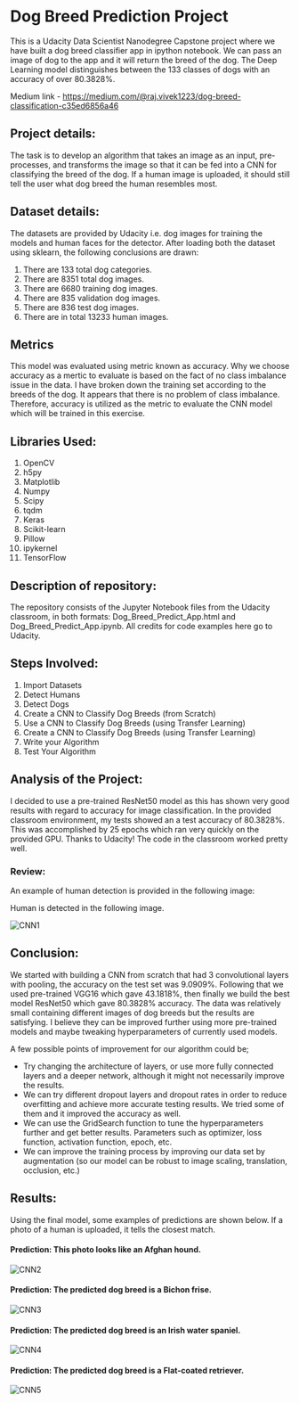 # Dog Breed Prediction Project

This is a Udacity Data Scientist Nanodegree Capstone project where we have built a dog breed classifier app in ipython notebook. We can pass an image of dog to the app and it will return the breed of the dog. The Deep Learning model distinguishes between the 133 classes of dogs with an accuracy of over 80.3828%.

Medium link - https://medium.com/@raj.vivek1223/dog-breed-classification-c35ed6856a46

## Project details:
The task is to develop an algorithm that takes an image as an input, pre-processes, and transforms the image so that it can be fed into a CNN for classifying the breed of the dog. If a human image is uploaded, it should still tell the user what dog breed the human resembles most.

## Dataset details:

The datasets are provided by Udacity i.e. dog images for training the models and human faces for the detector. After loading both the dataset using sklearn, the following conclusions are drawn:

1. There are 133 total dog categories.
2. There are 8351 total dog images.
3. There are 6680 training dog images.
4. There are 835 validation dog images.
5. There are 836 test dog images.
6. There are in total 13233 human images.

## Metrics

This model was evaluated using metric known as accuracy. Why we choose accuracy as a mertic to evaluate is based on the fact of no class imbalance issue in the data. I have broken down the training set according to the breeds of the dog. It appears that there is no problem of class imbalance. Therefore, accuracy is utilized as the metric to evaluate the CNN model which will be trained in this exercise.

## Libraries Used:

1. OpenCV
2. h5py
3. Matplotlib
4. Numpy
5. Scipy
6. tqdm
7. Keras
8. Scikit-learn
9. Pillow
10. ipykernel
11. TensorFlow

## Description of repository:
The repository consists of the Jupyter Notebook files from the Udacity classroom, in both formats: Dog_Breed_Predict_App.html and Dog_Breed_Predict_App.ipynb. All credits for code examples here go to Udacity.

## Steps Involved:

1. Import Datasets
2. Detect Humans
3. Detect Dogs
4. Create a CNN to Classify Dog Breeds (from Scratch)
5. Use a CNN to Classify Dog Breeds (using Transfer Learning)
6. Create a CNN to Classify Dog Breeds (using Transfer Learning)
7. Write your Algorithm
8. Test Your Algorithm

## Analysis of the Project:

I decided to use a pre-trained ResNet50 model as this has shown very good results with regard to accuracy for image classification. In the provided classroom environment, my tests showed an a test accuracy of 80.3828%. This was accomplished by 25 epochs which ran very quickly on the provided GPU. Thanks to Udacity! The code in the classroom worked pretty well.


### Review:

An example of human detection is provided in the following image:

Human is detected in the following image.

![CNN1](https://user-images.githubusercontent.com/77801625/162848490-6ea01367-629b-4db6-95c6-79ca8d59c87e.png)

## Conclusion:

We started with building a CNN from scratch that had 3 convolutional layers with pooling, the accuracy on the test set was 9.0909%. Following that we used pre-trained VGG16 which gave 43.1818%, then finally we build the best model ResNet50 which gave 80.3828% accuracy. The data was relatively small containing different images of dog breeds but the results are satisfying. I believe they can be improved further using more pre-trained models and maybe tweaking hyperparameters of currently used models.

A few possible points of improvement for our algorithm could be;
  * Try changing the architecture of layers, or use more fully connected layers and a deeper network, although it might not necessarily improve the results.
  * We can try different dropout layers and dropout rates in order to reduce overfitting and achieve more accurate testing results. We tried some of them and it improved the accuracy as well.
  * We can use the GridSearch function to tune the hyperparameters further and get better results. Parameters such as optimizer, loss function, activation function, epoch, etc.
  * We can improve the training process by improving our data set by augmentation (so our model can be robust to image scaling, translation, occlusion, etc.)


## Results:

Using the final model, some examples of predictions are shown below. If a photo of a human is uploaded, it tells the closest match.

#### Prediction: This photo looks like an Afghan hound.

![CNN2](https://user-images.githubusercontent.com/77801625/162848555-ba8f442c-d18c-432d-9b3f-57598f1a55bf.png)

#### Prediction: The predicted dog breed is a Bichon frise.

![CNN3](https://user-images.githubusercontent.com/77801625/162848707-2660129c-9ac8-48be-9131-5aab22889354.png)

#### Prediction: The predicted dog breed is an Irish water spaniel.

![CNN4](https://user-images.githubusercontent.com/77801625/162848781-5d0438c7-e7c3-45b8-a2a6-26fa4997959a.png)

#### Prediction: The predicted dog breed is a Flat-coated retriever.

![CNN5](https://user-images.githubusercontent.com/77801625/162848870-f33df064-1e63-4e95-8026-70de9cd38a25.png)

